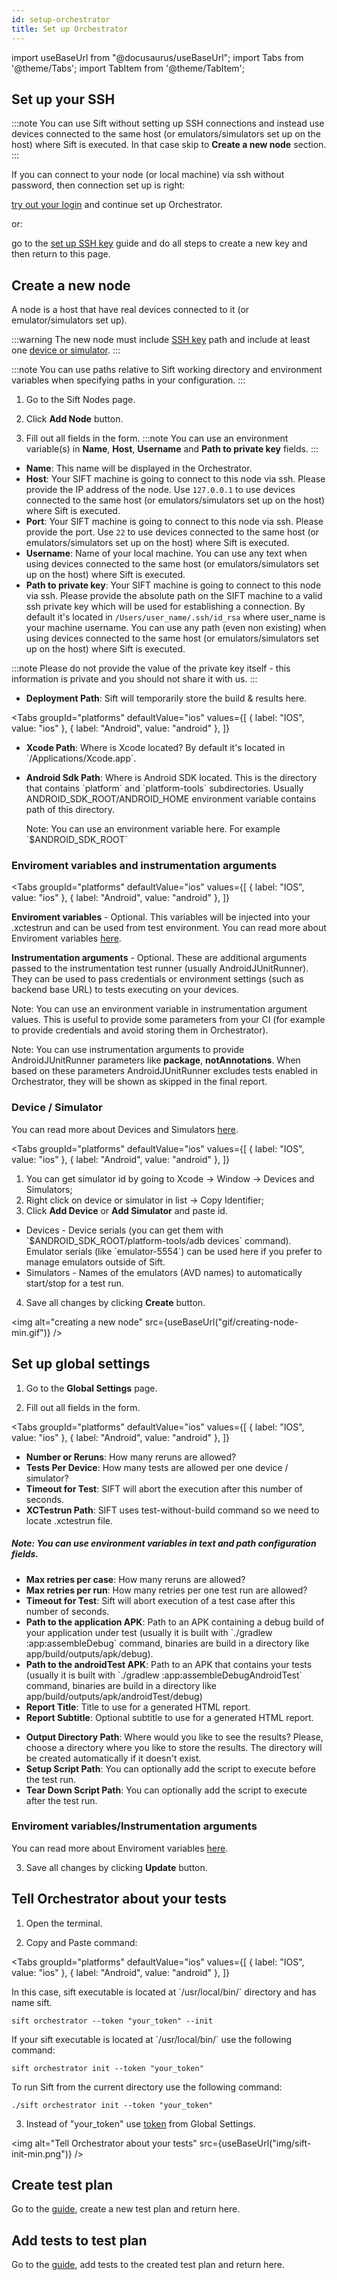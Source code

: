 ```yaml
---
id: setup-orchestrator
title: Set up Orchestrator
---
```


import useBaseUrl from "@docusaurus/useBaseUrl";
import Tabs from '@theme/Tabs';
import TabItem from '@theme/TabItem';

## Set up your SSH

:::note
You can use Sift without setting up SSH connections and instead use devices connected to the same host (or emulators/simulators set up on the host) where Sift is executed. In that case skip to **Create a new node** section.
:::

If you can connect to your node (or local machine) via ssh without password, then connection set up is right:

[try out your login](/ssh#step-3-try-out-your-login) and continue set up Orchestrator.

or:

go to the [set up SSH key](/ssh) guide and do all steps to create a new key and then return to this page.

## Create a new node

A node is a host that have real devices connected to it (or emulator/simulators set up).

:::warning
The new node must include [SSH key](/ssh) path and include at least one [device or simulator](/udid).
:::

:::note
You can use paths relative to Sift working directory and environment variables when specifying paths in your configuration.
:::

1. Go to the Sift Nodes page.

2. Click **Add Node** button.

3. Fill out all fields in the form.
:::note
You can use an environment variable(s) in **Name**, **Host**, **Username** and **Path to private key** fields.
:::
- **Name**: This name will be displayed in the Orchestrator.
- **Host**: Your SIFT machine is going to connect to this node via ssh. Please provide the IP address of the node. Use `127.0.0.1` to use devices connected to the same host (or emulators/simulators set up on the host) where Sift is executed.
- **Port**: Your SIFT machine is going to connect to this node via ssh. Please provide the port. Use `22` to use devices connected to the same host (or emulators/simulators set up on the host) where Sift is executed.
- **Username**: Name of your local machine. You can use any text when using devices connected to the same host (or emulators/simulators set up on the host) where Sift is executed.
- **Path to private key**: Your SIFT machine is going to connect to this node via ssh. Please provide the absolute path on the SIFT machine to a valid ssh private key which will be used for establishing a connection. By default it's located in `/Users/user_name/.ssh/id_rsa` where user_name is your machine username. You can use any path (even non existing) when using devices connected to the same host (or emulators/simulators set up on the host) where Sift is executed.

:::note
Please do not provide the value of the private key itself - this information is private and you should not share it with us.
:::

- **Deployment Path**: Sift will temporarily store the build & results here.

<Tabs
  groupId="platforms"
  defaultValue="ios"
  values={[
    { label: "IOS", value: "ios" },
    { label: "Android", value: "android" },
  ]}
>
  <TabItem value="ios">
    <ul>
        <li>
          <strong>Xcode Path</strong>: Where is Xcode located? By default it's located in `/Applications/Xcode.app`.
        </li>
    </ul>
  </TabItem>
  <TabItem value="android">
    <ul>
        <li>
          <strong>Android Sdk Path</strong>: Where is Android SDK located. This is the directory that contains `platform` and `platform-tools` subdirectories. Usually ANDROID_SDK_ROOT/ANDROID_HOME environment variable contains path of this directory.
          <p>Note: You can use an environment variable here. For example `$ANDROID_SDK_ROOT`</p>
        </li>
    </ul>
  </TabItem>
</Tabs>

### Enviroment variables and instrumentation arguments

<Tabs
  groupId="platforms"
  defaultValue="ios"
  values={[
    { label: "IOS", value: "ios" },
    { label: "Android", value: "android" },
  ]}
>
  <TabItem value="ios">
    <strong>Enviroment variables</strong> - Optional. This variables will be injected into your .xctestrun and can be used from test environment. You can read more about Enviroment variables <a target="_blank" href="/env-vars">here</a>.
  </TabItem>
  <TabItem value="android">
    <p><strong>Instrumentation arguments</strong> - Optional. These are additional arguments passed to the  instrumentation test runner (usually AndroidJUnitRunner). They can be used to pass credentials or environment settings (such as backend base URL) to tests executing on your devices.</p>
    <p>Note: You can use an environment variable in instrumentation argument values. This is useful to provide some parameters from your CI (for example to provide credentials and avoid storing them in Orchestrator).</p>
    <p>Note: You can use instrumentation arguments to provide AndroidJUnitRunner parameters like <strong>package</strong>, <strong>notAnnotations</strong>. When based on these parameters AndroidJUnitRunner excludes tests enabled in Orchestrator, they will be shown as skipped in the final report.</p>
  </TabItem>
</Tabs>

### Device / Simulator

You can read more about Devices and Simulators [here](/udid).

<Tabs
  groupId="platforms"
  defaultValue="ios"
  values={[
    { label: "IOS", value: "ios" },
    { label: "Android", value: "android" },
  ]}
>
  <TabItem value="ios">
    <ol>
      <li>
        You can get simulator id by going to Xcode -> Window -> Devices and Simulators;
      </li>
      <li>
        Right click on device or simulator in list -> Copy Identifier;
      </li>
      <li>
        Сlick <strong>Add Device</strong> or <strong>Add Simulator</strong> and paste id.
      </li>
    </ol>
  </TabItem>
  <TabItem value="android">
    <ul>
      <li>
        Devices - Device serials (you can get them with `$ANDROID_SDK_ROOT/platform-tools/adb devices` command). Emulator serials (like `emulator-5554`) can be used here if you prefer to manage emulators outside of Sift.
      </li>
      <li>
        Simulators - Names of the emulators (AVD names) to automatically start/stop for a test run.
      </li>
    </ul>
  </TabItem>
</Tabs>

4. Save all changes by clicking **Create** button.

<img alt="creating a new node" src={useBaseUrl("gif/creating-node-min.gif")} />

## Set up global settings

1. Go to the **Global Settings** page.

2. Fill out all fields in the form.

<Tabs
  groupId="platforms"
  defaultValue="ios"
  values={[
    { label: "IOS", value: "ios" },
    { label: "Android", value: "android" },
  ]}
>
  <TabItem value="ios">
    <ul>
        <li>
            <strong>Number or Reruns</strong>: How many reruns are allowed?
        </li>
        <li>
            <strong>Tests Per Device</strong>: How many tests are allowed per one device / simulator?
        </li>
        <li>
            <strong>Timeout for Test</strong>: SIFT will abort the execution after this number of seconds.
        </li>
        <li>
            <strong>XCTestrun Path</strong>: SIFT uses test-without-build command so we need to locate .xctestrun file.
        </li>
    </ul>
  </TabItem>
  <TabItem value="android">
    <h5>Note: You can use environment variables in text and path configuration fields.</h5>
    <ul>
        <li>
          <strong>Max retries per case</strong>: How many reruns are allowed?
        </li>
        <li>
          <strong>Max retries per run</strong>: How many retries per one test run are allowed?
        </li>
        <li>
          <strong>Timeout for Test</strong>: Sift will abort execution of a test case after this number of seconds.
        </li>
        <li>
            <strong>Path to the application APK</strong>: Path to an APK containing a debug build of your application under test (usually it is built with `./gradlew :app:assembleDebug` command, binaries are build in a directory like app/build/outputs/apk/debug). 
        </li>
        <li>
            <strong>Path to the androidTest APK</strong>: Path to an APK that contains your tests (usually it is built with `./gradlew :app:assembleDebugAndroidTest` command,  binaries are build in a directory like app/build/outputs/apk/androidTest/debug)
        </li>
        <li>
            <strong>Report Title</strong>: Title to use for a generated HTML report.
        </li>
        <li>
            <strong>Report Subtitle</strong>: Optional subtitle to use for a generated HTML report.
        </li>
    </ul>
  </TabItem>
</Tabs>

- **Output Directory Path**: Where would you like to see the results? Please, choose a directory where you like to store the results. The directory will be created automatically if it doesn't exist.
- **Setup Script Path**: You can optionally add the script to execute before the test run.
- **Tear Down Script Path**: You can optionally add the script to execute after the test run.

### Enviroment variables/Instrumentation arguments

You can read more about Enviroment variables [here](/env-vars).

3. Save all changes by clicking **Update** button.

## Tell Orchestrator about your tests

1. Open the terminal.

2. Copy and Paste command:

<Tabs
  groupId="platforms"
  defaultValue="ios"
  values={[
    { label: "IOS", value: "ios" },
    { label: "Android", value: "android" },
  ]}
>
  <TabItem value="ios">
  In this case, sift executable is located at `/usr/local/bin/` directory and has name sift.


  ```
  sift orchestrator --token "your_token" --init
  ```
  </TabItem>
  <TabItem value="android">
  If your sift executable is located at `/usr/local/bin/` use the following command:

  ```
  sift orchestrator init --token "your_token"
  ```

  To run Sift from the current directory use the following command:

  ```
  ./sift orchestrator init --token "your_token"
  ```
  </TabItem>
</Tabs>

3. Instead of "your_token" use [token](/settings#copy-the-token) from Global Settings.

<img alt="Tell Orchestrator about your tests" src={useBaseUrl("img/sift-init-min.png")} />

## Create test plan

Go to the [guide](/test-plans#creating), create a new test plan and return here.

## Add tests to test plan

Go to the [guide](/test-plans#adding-tests-to-test-plan), add tests to the created test plan and return here.
